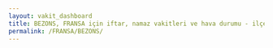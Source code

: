 ```yaml
---
layout: vakit_dashboard
title: BEZONS, FRANSA için iftar, namaz vakitleri ve hava durumu - ilçe/eyalet seç
permalink: /FRANSA/BEZONS/
---
```


<script type="text/javascript">
  var GLOBAL_COUNTRY = 'FRANSA';
  var GLOBAL_CITY = 'BEZONS';
  var GLOBAL_STATE = '';
  var lat = 72;
  var lon = 21;
</script>
